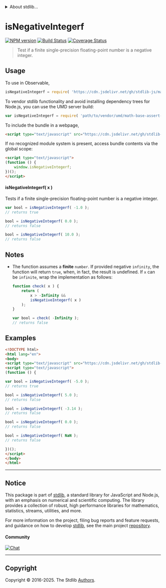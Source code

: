 <!--

@license Apache-2.0

Copyright (c) 2025 The Stdlib Authors.

Licensed under the Apache License, Version 2.0 (the "License");
you may not use this file except in compliance with the License.
You may obtain a copy of the License at

   http://www.apache.org/licenses/LICENSE-2.0

Unless required by applicable law or agreed to in writing, software
distributed under the License is distributed on an "AS IS" BASIS,
WITHOUT WARRANTIES OR CONDITIONS OF ANY KIND, either express or implied.
See the License for the specific language governing permissions and
limitations under the License.

-->


<details>
  <summary>
    About stdlib...
  </summary>
  <p>We believe in a future in which the web is a preferred environment for numerical computation. To help realize this future, we've built stdlib. stdlib is a standard library, with an emphasis on numerical and scientific computation, written in JavaScript (and C) for execution in browsers and in Node.js.</p>
  <p>The library is fully decomposable, being architected in such a way that you can swap out and mix and match APIs and functionality to cater to your exact preferences and use cases.</p>
  <p>When you use stdlib, you can be absolutely certain that you are using the most thorough, rigorous, well-written, studied, documented, tested, measured, and high-quality code out there.</p>
  <p>To join us in bringing numerical computing to the web, get started by checking us out on <a href="https://github.com/stdlib-js/stdlib">GitHub</a>, and please consider <a href="https://opencollective.com/stdlib">financially supporting stdlib</a>. We greatly appreciate your continued support!</p>
</details>

# isNegativeIntegerf

[![NPM version][npm-image]][npm-url] [![Build Status][test-image]][test-url] [![Coverage Status][coverage-image]][coverage-url] <!-- [![dependencies][dependencies-image]][dependencies-url] -->

> Test if a finite single-precision floating-point number is a negative integer.



<section class="usage">

## Usage

To use in Observable,

```javascript
isNegativeIntegerf = require( 'https://cdn.jsdelivr.net/gh/stdlib-js/math-base-assert-is-negative-integerf@umd/browser.js' )
```

To vendor stdlib functionality and avoid installing dependency trees for Node.js, you can use the UMD server build:

```javascript
var isNegativeIntegerf = require( 'path/to/vendor/umd/math-base-assert-is-negative-integerf/index.js' )
```

To include the bundle in a webpage,

```html
<script type="text/javascript" src="https://cdn.jsdelivr.net/gh/stdlib-js/math-base-assert-is-negative-integerf@umd/browser.js"></script>
```

If no recognized module system is present, access bundle contents via the global scope:

```html
<script type="text/javascript">
(function () {
    window.isNegativeIntegerf;
})();
</script>
```

#### isNegativeIntegerf( x )

Tests if a finite single-precision floating-point number is a negative integer.

```javascript
var bool = isNegativeIntegerf( -1.0 );
// returns true

bool = isNegativeIntegerf( 0.0 );
// returns false

bool = isNegativeIntegerf( 10.0 );
// returns false
```

</section>

<!-- /.usage -->

<section class="notes">

## Notes

-   The function assumes a **finite** `number`. If provided negative `infinity`, the function will return `true`, when, in fact, the result is undefined. If `x` can be `infinite`, wrap the implementation as follows:

    ```javascript
    function check( x ) {
        return (
            x > -Infinity &&
            isNegativeIntegerf( x )
        );
    }

    var bool = check( -Infinity );
    // returns false
    ```

</section>

<!-- /.notes -->

<section class="examples">

## Examples

<!-- eslint no-undef: "error" -->

```html
<!DOCTYPE html>
<html lang="en">
<body>
<script type="text/javascript" src="https://cdn.jsdelivr.net/gh/stdlib-js/math-base-assert-is-negative-integerf@umd/browser.js"></script>
<script type="text/javascript">
(function () {

var bool = isNegativeIntegerf( -5.0 );
// returns true

bool = isNegativeIntegerf( 5.0 );
// returns false

bool = isNegativeIntegerf( -3.14 );
// returns false

bool = isNegativeIntegerf( 0.0 );
// returns false

bool = isNegativeIntegerf( NaN );
// returns false

})();
</script>
</body>
</html>
```

</section>

<!-- /.examples -->

<!-- C interface documentation. -->



<!-- Section for related `stdlib` packages. Do not manually edit this section, as it is automatically populated. -->

<section class="related">

</section>

<!-- /.related -->

<!-- Section for all links. Make sure to keep an empty line after the `section` element and another before the `/section` close. -->


<section class="main-repo" >

* * *

## Notice

This package is part of [stdlib][stdlib], a standard library for JavaScript and Node.js, with an emphasis on numerical and scientific computing. The library provides a collection of robust, high performance libraries for mathematics, statistics, streams, utilities, and more.

For more information on the project, filing bug reports and feature requests, and guidance on how to develop [stdlib][stdlib], see the main project [repository][stdlib].

#### Community

[![Chat][chat-image]][chat-url]

---

## Copyright

Copyright &copy; 2016-2025. The Stdlib [Authors][stdlib-authors].

</section>

<!-- /.stdlib -->

<!-- Section for all links. Make sure to keep an empty line after the `section` element and another before the `/section` close. -->

<section class="links">

[npm-image]: http://img.shields.io/npm/v/@stdlib/math-base-assert-is-negative-integerf.svg
[npm-url]: https://npmjs.org/package/@stdlib/math-base-assert-is-negative-integerf

[test-image]: https://github.com/stdlib-js/math-base-assert-is-negative-integerf/actions/workflows/test.yml/badge.svg?branch=main
[test-url]: https://github.com/stdlib-js/math-base-assert-is-negative-integerf/actions/workflows/test.yml?query=branch:main

[coverage-image]: https://img.shields.io/codecov/c/github/stdlib-js/math-base-assert-is-negative-integerf/main.svg
[coverage-url]: https://codecov.io/github/stdlib-js/math-base-assert-is-negative-integerf?branch=main

<!--

[dependencies-image]: https://img.shields.io/david/stdlib-js/math-base-assert-is-negative-integerf.svg
[dependencies-url]: https://david-dm.org/stdlib-js/math-base-assert-is-negative-integerf/main

-->

[chat-image]: https://img.shields.io/gitter/room/stdlib-js/stdlib.svg
[chat-url]: https://app.gitter.im/#/room/#stdlib-js_stdlib:gitter.im

[stdlib]: https://github.com/stdlib-js/stdlib

[stdlib-authors]: https://github.com/stdlib-js/stdlib/graphs/contributors

[umd]: https://github.com/umdjs/umd
[es-module]: https://developer.mozilla.org/en-US/docs/Web/JavaScript/Guide/Modules

[deno-url]: https://github.com/stdlib-js/math-base-assert-is-negative-integerf/tree/deno
[deno-readme]: https://github.com/stdlib-js/math-base-assert-is-negative-integerf/blob/deno/README.md
[umd-url]: https://github.com/stdlib-js/math-base-assert-is-negative-integerf/tree/umd
[umd-readme]: https://github.com/stdlib-js/math-base-assert-is-negative-integerf/blob/umd/README.md
[esm-url]: https://github.com/stdlib-js/math-base-assert-is-negative-integerf/tree/esm
[esm-readme]: https://github.com/stdlib-js/math-base-assert-is-negative-integerf/blob/esm/README.md
[branches-url]: https://github.com/stdlib-js/math-base-assert-is-negative-integerf/blob/main/branches.md

</section>

<!-- /.links -->
